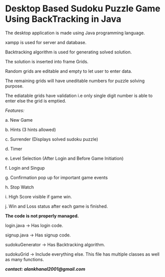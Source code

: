 # Desktop Based Sudoku Puzzle Game Using BackTracking in Java

The desktop application is made using Java programming language.

xampp is used for server and database.

Backtracking algorithm is used for generating solved solution.

The solution is inserted into frame Grids.

Random grids are editable and empty to let user to enter data.

The remaining grids will have uneditable numbers for puzzle solving purpose.

The ediatable grids have validation i.e only single digit number is able to enter else the grid is emptied.

_Features:_

  a. New Game
  
  b. Hints (3 hints allowed)
  
  c. Surrender (Displays solved sudoku puzzle)
  
  d. Timer
  
  e. Level Selection (After Login and Before Game Initiation)
  
  f. Login and Singup
  
  g. Confirmation pop up for important game events

  h. Stop Watch

  i. High Score visible if game win.

  j. Win and Loss status after each game is finished.

**The code is not properly managed.** 

  login.java -> Has login code.
  
  signup.java -> Has signup code.
  
  sudokuGenerator -> Has Backtracking algorithm.
  
  sudokuGrid -> Include everything else. This file has multiple classes as well as many functions.

  
**_contact: alankhanal2001@gmail.com_** 
  
